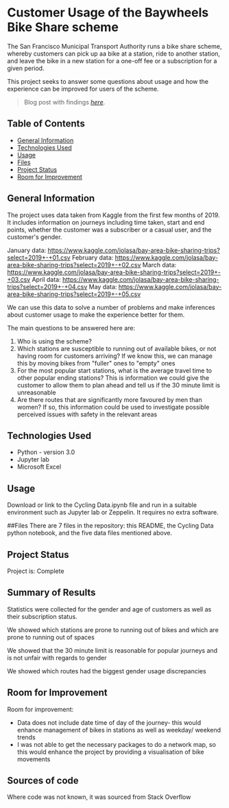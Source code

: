 # Customer Usage of the Baywheels Bike Share scheme 
The San Francisco Municipal Transport Authority runs a bike share scheme, whereby customers can pick up aa bike at a station, ride to another station, and leave the bike in a new station for a one-off fee or a subscription for a given period.

This project seeks to answer some questions about usage and how the experience can be improved for users of the scheme.
> Blog post with findings [_here_](https://medium.com/@andrewstothers/baywheels-smooth-ride-or-bumps-in-the-eef272a0ccf8). 

## Table of Contents
* [General Information](#general-information)
* [Technologies Used](#technologies-used)
* [Usage](#usage)
* [Files](#files)
* [Project Status](#project-status)
* [Room for Improvement](#room-for-improvement)



## General Information
The project uses data taken from Kaggle from the first few months of 2019. It includes information on journeys including time taken, start and end points, whether the customer was a subscriber or a casual user, and the customer's gender. 

January data: https://www.kaggle.com/jolasa/bay-area-bike-sharing-trips?select=2019+-+01.csv
February data: https://www.kaggle.com/jolasa/bay-area-bike-sharing-trips?select=2019+-+02.csv
March data: https://www.kaggle.com/jolasa/bay-area-bike-sharing-trips?select=2019+-+03.csv
April data: https://www.kaggle.com/jolasa/bay-area-bike-sharing-trips?select=2019+-+04.csv
May data: https://www.kaggle.com/jolasa/bay-area-bike-sharing-trips?select=2019+-+05.csv

We can use this data to solve a number of problems and make inferences about customer usage to make the experience better for them. 

The main questions to be answered here are:
1) Who is using the scheme?
2) Which stations are susceptible to running out of available bikes, or not having room for customers arriving? If we know this, we can manage this by moving bikes from "fuller" ones to "empty" ones 
3) For the most popular start stations, what is the average travel time to other popular ending stations? This is information we could give the customer to allow them to plan ahead and tell us if the 30 minute limit is unreasonable
4) Are there routes that are significantly more favoured by men than women? If so, this information could be used to investigate possible perceived issues with safety in the relevant areas


## Technologies Used
- Python - version 3.0
- Jupyter lab
- Microsoft Excel




## Usage
Download or link to the Cycling Data.ipynb file and run in a suitable environment such as Jupyter lab or Zeppelin. It requires no extra software.


##Files
There are 7 files in the repository: this README, the Cycling Data python notebook, and the five data files mentioned above.


## Project Status
Project is: Complete

## Summary of Results
Statistics were collected for the gender and age of customers as well as their subscription status. 

We showed which stations are prone to running out of bikes and which are prone to running out of spaces

We showed that the 30 minute limit is reasonable for popular journeys and is not unfair with regards to gender

We showed which routes had the biggest gender usage discrepancies


## Room for Improvement

Room for improvement:
- Data does not include date time of day of the journey- this would enhance management of bikes in stations as well as weekday/ weekend trends
- I was not able to get the necessary packages to do a network map, so this would enhance the project by providing a visualisation of bike movements

## Sources of code

Where code was not known, it was sourced from Stack Overflow

